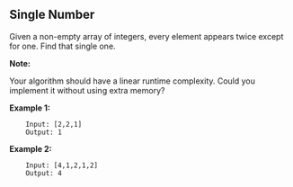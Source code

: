 ## Single Number

Given a non-empty array of integers, every element appears twice except for one. Find that single one.

**Note:**

Your algorithm should have a linear runtime complexity. Could you implement it without using extra memory?

**Example 1:**

```
    Input: [2,2,1]
    Output: 1
```

**Example 2:**

```
    Input: [4,1,2,1,2]
    Output: 4
```
